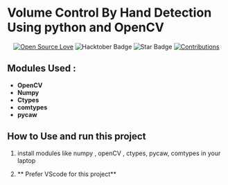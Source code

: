# Volume Control By Hand Detection Using python and OpenCV

<div align="center">

[![Open Source Love](https://firstcontributions.github.io/open-source-badges/badges/open-source-v1/open-source.svg)](https://github.com/chanduajay/volume-control-using-handdetection-opencv-python)
<img src="https://img.shields.io/badge/HacktoberFest-2023-blueviolet" alt="Hacktober Badge"/>
<img src="https://img.shields.io/static/v1?label=%E2%AD%90&message=If%20Useful&style=style=flat&color=BC4E99" alt="Star Badge"/>
<a href="https://github.com/chanduajay" ><img src="https://img.shields.io/badge/Contributions-welcome-green.svg?style=flat&logo=github" alt="Contributions" /></a>

</div>

## Modules Used :

- **OpenCV** 
- **Numpy**
- **Ctypes** 
- **comtypes**
- **pycaw**
  
## How to Use and run this project 

1. install modules like numpy , openCV , ctypes, pycaw, comtypes in your laptop

5. ** Prefer VScode for this project**
